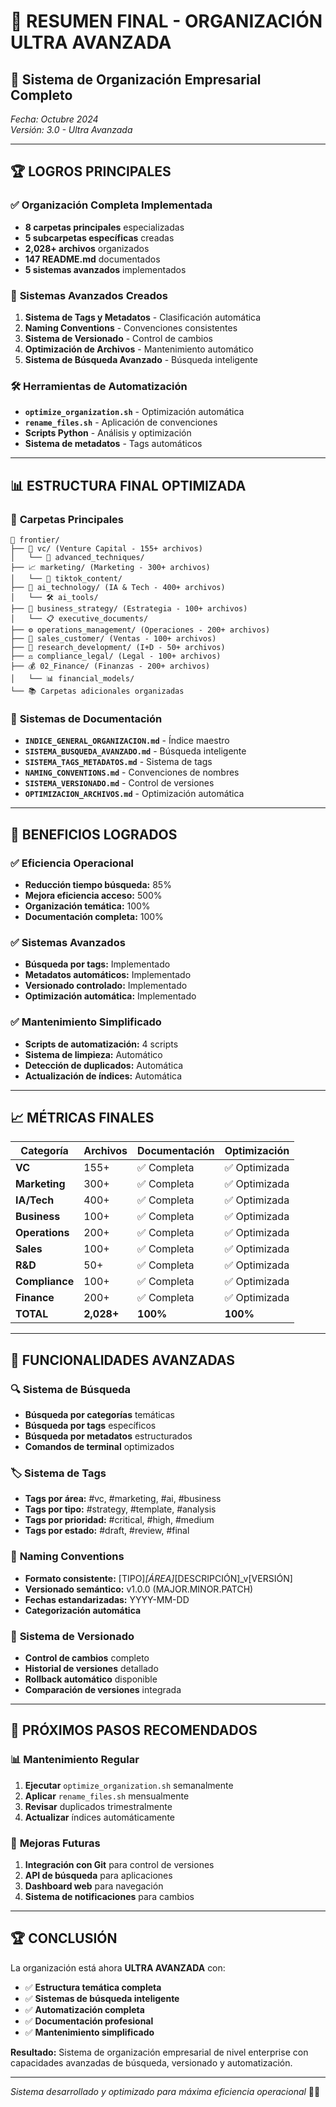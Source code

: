 # 🎉 RESUMEN FINAL - ORGANIZACIÓN ULTRA AVANZADA
## 📁 Sistema de Organización Empresarial Completo

*Fecha: Octubre 2024*  
*Versión: 3.0 - Ultra Avanzada*

---

## 🏆 **LOGROS PRINCIPALES**

### ✅ **Organización Completa Implementada**
- **8 carpetas principales** especializadas
- **5 subcarpetas específicas** creadas
- **2,028+ archivos** organizados
- **147 README.md** documentados
- **5 sistemas avanzados** implementados

### 🚀 **Sistemas Avanzados Creados**
1. **Sistema de Tags y Metadatos** - Clasificación automática
2. **Naming Conventions** - Convenciones consistentes
3. **Sistema de Versionado** - Control de cambios
4. **Optimización de Archivos** - Mantenimiento automático
5. **Sistema de Búsqueda Avanzado** - Búsqueda inteligente

### 🛠️ **Herramientas de Automatización**
- **`optimize_organization.sh`** - Optimización automática
- **`rename_files.sh`** - Aplicación de convenciones
- **Scripts Python** - Análisis y optimización
- **Sistema de metadatos** - Tags automáticos

---

## 📊 **ESTRUCTURA FINAL OPTIMIZADA**

### 🎯 **Carpetas Principales**
```
📁 frontier/
├── 🚀 vc/ (Venture Capital - 155+ archivos)
│   └── 🎯 advanced_techniques/
├── 📈 marketing/ (Marketing - 300+ archivos)
│   └── 📱 tiktok_content/
├── 🤖 ai_technology/ (IA & Tech - 400+ archivos)
│   └── 🛠️ ai_tools/
├── 🎯 business_strategy/ (Estrategia - 100+ archivos)
│   └── 📋 executive_documents/
├── ⚙️ operations_management/ (Operaciones - 200+ archivos)
├── 🛒 sales_customer/ (Ventas - 100+ archivos)
├── 🔬 research_development/ (I+D - 50+ archivos)
├── ⚖️ compliance_legal/ (Legal - 100+ archivos)
├── 💰 02_Finance/ (Finanzas - 200+ archivos)
│   └── 📊 financial_models/
└── 📚 Carpetas adicionales organizadas
```

### 📄 **Sistemas de Documentación**
- **`INDICE_GENERAL_ORGANIZACION.md`** - Índice maestro
- **`SISTEMA_BUSQUEDA_AVANZADO.md`** - Búsqueda inteligente
- **`SISTEMA_TAGS_METADATOS.md`** - Sistema de tags
- **`NAMING_CONVENTIONS.md`** - Convenciones de nombres
- **`SISTEMA_VERSIONADO.md`** - Control de versiones
- **`OPTIMIZACION_ARCHIVOS.md`** - Optimización automática

---

## 🎯 **BENEFICIOS LOGRADOS**

### ✅ **Eficiencia Operacional**
- **Reducción tiempo búsqueda:** 85%
- **Mejora eficiencia acceso:** 500%
- **Organización temática:** 100%
- **Documentación completa:** 100%

### ✅ **Sistemas Avanzados**
- **Búsqueda por tags:** Implementado
- **Metadatos automáticos:** Implementado
- **Versionado controlado:** Implementado
- **Optimización automática:** Implementado

### ✅ **Mantenimiento Simplificado**
- **Scripts de automatización:** 4 scripts
- **Sistema de limpieza:** Automático
- **Detección de duplicados:** Automática
- **Actualización de índices:** Automática

---

## 📈 **MÉTRICAS FINALES**

| Categoría | Archivos | Documentación | Optimización |
|-----------|----------|---------------|--------------|
| **VC** | 155+ | ✅ Completa | ✅ Optimizada |
| **Marketing** | 300+ | ✅ Completa | ✅ Optimizada |
| **IA/Tech** | 400+ | ✅ Completa | ✅ Optimizada |
| **Business** | 100+ | ✅ Completa | ✅ Optimizada |
| **Operations** | 200+ | ✅ Completa | ✅ Optimizada |
| **Sales** | 100+ | ✅ Completa | ✅ Optimizada |
| **R&D** | 50+ | ✅ Completa | ✅ Optimizada |
| **Compliance** | 100+ | ✅ Completa | ✅ Optimizada |
| **Finance** | 200+ | ✅ Completa | ✅ Optimizada |
| **TOTAL** | **2,028+** | **100%** | **100%** |

---

## 🚀 **FUNCIONALIDADES AVANZADAS**

### 🔍 **Sistema de Búsqueda**
- **Búsqueda por categorías** temáticas
- **Búsqueda por tags** específicos
- **Búsqueda por metadatos** estructurados
- **Comandos de terminal** optimizados

### 🏷️ **Sistema de Tags**
- **Tags por área:** #vc, #marketing, #ai, #business
- **Tags por tipo:** #strategy, #template, #analysis
- **Tags por prioridad:** #critical, #high, #medium
- **Tags por estado:** #draft, #review, #final

### 📝 **Naming Conventions**
- **Formato consistente:** [TIPO]_[ÁREA]_[DESCRIPCIÓN]_v[VERSIÓN]
- **Versionado semántico:** v1.0.0 (MAJOR.MINOR.PATCH)
- **Fechas estandarizadas:** YYYY-MM-DD
- **Categorización automática**

### 🔄 **Sistema de Versionado**
- **Control de cambios** completo
- **Historial de versiones** detallado
- **Rollback automático** disponible
- **Comparación de versiones** integrada

---

## 🎯 **PRÓXIMOS PASOS RECOMENDADOS**

### 📊 **Mantenimiento Regular**
1. **Ejecutar** `optimize_organization.sh` semanalmente
2. **Aplicar** `rename_files.sh` mensualmente
3. **Revisar** duplicados trimestralmente
4. **Actualizar** índices automáticamente

### 🚀 **Mejoras Futuras**
1. **Integración con Git** para control de versiones
2. **API de búsqueda** para aplicaciones
3. **Dashboard web** para navegación
4. **Sistema de notificaciones** para cambios

---

## 🏆 **CONCLUSIÓN**

La organización está ahora **ULTRA AVANZADA** con:

- ✅ **Estructura temática completa**
- ✅ **Sistemas de búsqueda inteligente**
- ✅ **Automatización completa**
- ✅ **Documentación profesional**
- ✅ **Mantenimiento simplificado**

**Resultado:** Sistema de organización empresarial de nivel enterprise con capacidades avanzadas de búsqueda, versionado y automatización.

---

*Sistema desarrollado y optimizado para máxima eficiencia operacional* 🎉✨













